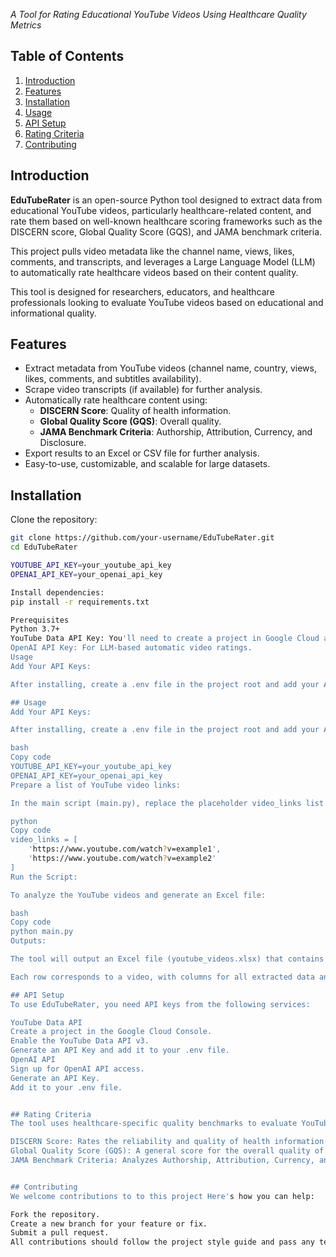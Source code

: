 _A Tool for Rating Educational YouTube Videos Using Healthcare Quality Metrics_  

## Table of Contents
1. [Introduction](#introduction)
2. [Features](#features)
3. [Installation](#installation)
4. [Usage](#usage)
5. [API Setup](#api-setup)
6. [Rating Criteria](#rating-criteria)
7. [Contributing](#contributing)

## Introduction

**EduTubeRater** is an open-source Python tool designed to extract data from educational YouTube videos, particularly healthcare-related content, and rate them based on well-known healthcare scoring frameworks such as the DISCERN score, Global Quality Score (GQS), and JAMA benchmark criteria.

This project pulls video metadata like the channel name, views, likes, comments, and transcripts, and leverages a Large Language Model (LLM) to automatically rate healthcare videos based on their content quality.

This tool is designed for researchers, educators, and healthcare professionals looking to evaluate YouTube videos based on educational and informational quality.

## Features

- Extract metadata from YouTube videos (channel name, country, views, likes, comments, and subtitles availability).
- Scrape video transcripts (if available) for further analysis.
- Automatically rate healthcare content using:
  - **DISCERN Score**: Quality of health information.
  - **Global Quality Score (GQS)**: Overall quality.
  - **JAMA Benchmark Criteria**: Authorship, Attribution, Currency, and Disclosure.
- Export results to an Excel or CSV file for further analysis.
- Easy-to-use, customizable, and scalable for large datasets.

## Installation

Clone the repository:
```bash
git clone https://github.com/your-username/EduTubeRater.git
cd EduTubeRater

YOUTUBE_API_KEY=your_youtube_api_key
OPENAI_API_KEY=your_openai_api_key

Install dependencies:
pip install -r requirements.txt

Prerequisites
Python 3.7+
YouTube Data API Key: You'll need to create a project in Google Cloud and enable the YouTube Data API.
OpenAI API Key: For LLM-based automatic video ratings.
Usage
Add Your API Keys:

After installing, create a .env file in the project root and add your API keys:

## Usage
Add Your API Keys:

After installing, create a .env file in the project root and add your API keys:

bash
Copy code
YOUTUBE_API_KEY=your_youtube_api_key
OPENAI_API_KEY=your_openai_api_key
Prepare a list of YouTube video links:

In the main script (main.py), replace the placeholder video_links list with your own set of video links:

python
Copy code
video_links = [
    'https://www.youtube.com/watch?v=example1',
    'https://www.youtube.com/watch?v=example2'
]
Run the Script:

To analyze the YouTube videos and generate an Excel file:

bash
Copy code
python main.py
Outputs:

The tool will output an Excel file (youtube_videos.xlsx) that contains video details, including channel information, transcript, and quality scores (DISCERN, Global Quality, JAMA).

Each row corresponds to a video, with columns for all extracted data and computed scores.

## API Setup
To use EduTubeRater, you need API keys from the following services:

YouTube Data API
Create a project in the Google Cloud Console.
Enable the YouTube Data API v3.
Generate an API Key and add it to your .env file.
OpenAI API
Sign up for OpenAI API access.
Generate an API Key.
Add it to your .env file.


## Rating Criteria
The tool uses healthcare-specific quality benchmarks to evaluate YouTube content:

DISCERN Score: Rates the reliability and quality of health information (1-5).
Global Quality Score (GQS): A general score for the overall quality of the video (1-5).
JAMA Benchmark Criteria: Analyzes Authorship, Attribution, Currency, and Disclosure (scores from 0-4).


## Contributing
We welcome contributions to to this project Here's how you can help:

Fork the repository.
Create a new branch for your feature or fix.
Submit a pull request.
All contributions should follow the project style guide and pass any tests. Before opening a PR, ensure your code passes basic checks.

